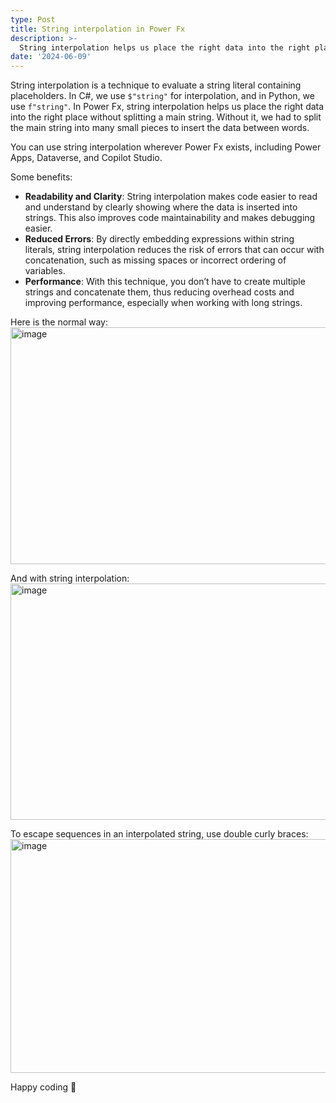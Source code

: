 ```yaml
---
type: Post
title: String interpolation in Power Fx
description: >-
  String interpolation helps us place the right data into the right place without splitting a main string. Without it, we had to split the main string into many small pieces to insert the data between words.
date: '2024-06-09'
---
```

String interpolation is a technique to evaluate a string literal containing placeholders. In C#, we use `$"string"` for interpolation, and in Python, we use `f"string"`. In Power Fx, string interpolation helps us place the right data into the right place without splitting a main string. Without it, we had to split the main string into many small pieces to insert the data between words.

You can use string interpolation wherever Power Fx exists, including Power Apps, Dataverse, and Copilot Studio.

Some benefits:

* **Readability and Clarity**: String interpolation makes code easier to read and understand by clearly showing where the data is inserted into strings. This also improves code maintainability and makes debugging easier.
* **Reduced Errors**: By directly embedding expressions within string literals, string interpolation reduces the risk of errors that can occur with concatenation, such as missing spaces or incorrect ordering of variables.
* **Performance**: With this technique, you don’t have to create multiple strings and concatenate them, thus reducing overhead costs and improving performance, especially when working with long strings.

Here is the normal way:
<img width="2000" height="379" alt="image" src="https://github.com/user-attachments/assets/de5252e5-a8dd-41fb-8520-34caf6ef09bc" />


And with string interpolation:
<img width="2000" height="378" alt="image" src="https://github.com/user-attachments/assets/0342da29-64a7-43bf-872c-e9b429115a9d" />


To escape sequences in an interpolated string, use double curly braces:
<img width="1352" height="374" alt="image" src="https://github.com/user-attachments/assets/3dff2547-b108-47fe-bd4b-4b1d8f800dd2" />


Happy coding 🙂

